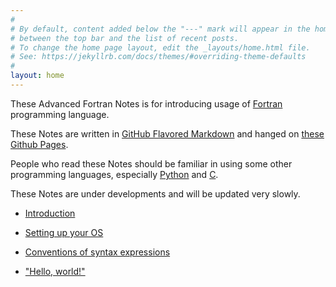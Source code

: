 ```yaml
---
#
# By default, content added below the "---" mark will appear in the home page
# between the top bar and the list of recent posts.
# To change the home page layout, edit the _layouts/home.html file.
# See: https://jekyllrb.com/docs/themes/#overriding-theme-defaults
#
layout: home
---
```


These Advanced Fortran Notes is for introducing usage of [Fortran](https://fortran-lang.org/) programming language.

These Notes are written in [GitHub Flavored Markdown](https://github.github.com/gfm/) and hanged on [these Github Pages](https://gasinan.github.io/AdvForNotes).

People who read these Notes should be familiar in using some other programming languages, especially [Python](https://www.python.org/) and [C](https://www.open-std.org/jtc1/sc22/wg14/).

These Notes are under developments and will be updated very slowly.

<!--Introduction-->
- [Introduction](https://gasinan.github.io/AdvForNotes/Introduction)

<!--Setting_up_your_OS-->
- [Setting up your OS](https://gasinan.github.io/AdvForNotes/Setting_up_your_OS)

<!--Conventions_of_syntax_expressions-->
- [Conventions of syntax expressions](https://gasinan.github.io/AdvForNotes/Conventions_of_syntax_expressions)

<!--Hello_world-->
- ["Hello, world!"](https://gasinan.github.io/AdvForNotes/Hello_world)
